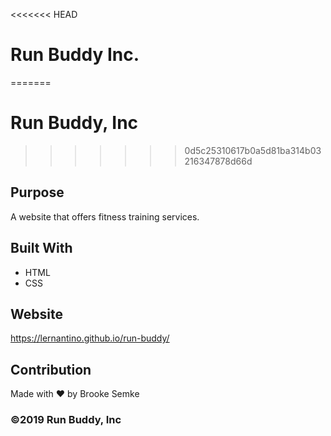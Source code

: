 <<<<<<< HEAD
# Run Buddy Inc.
=======
# Run Buddy, Inc
>>>>>>> 0d5c25310617b0a5d81ba314b03216347878d66d

## Purpose
A website that offers fitness training services. 

## Built With
* HTML
* CSS

## Website
https://lernantino.github.io/run-buddy/

## Contribution
Made with ❤️ by Brooke Semke

### ©️2019 Run Buddy, Inc 
